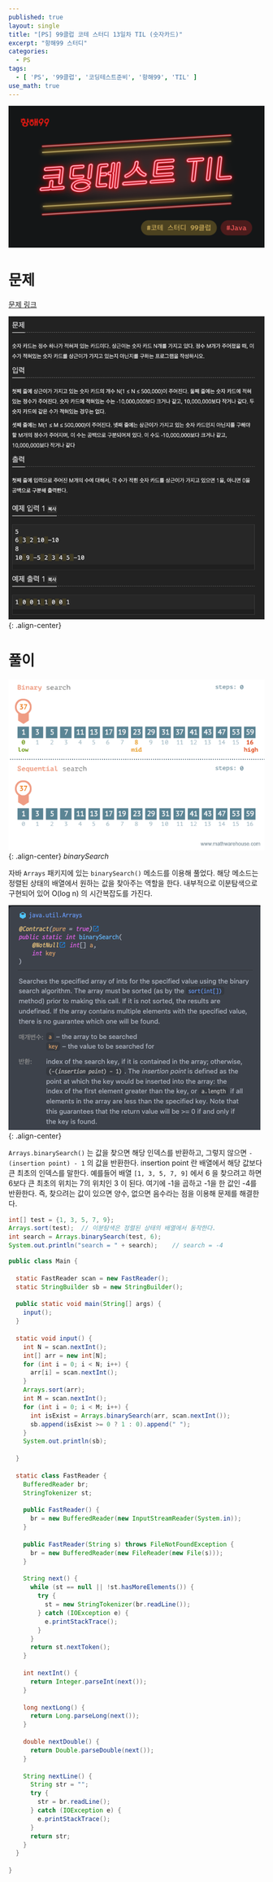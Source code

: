 ```yaml
---
published: true
layout: single
title: "[PS] 99클럽 코테 스터디 13일차 TIL (숫자카드)"
excerpt: "항해99 스터디"
categories:
  - PS
tags:
  - [ 'PS', '99클럽', '코딩테스트준비', '항해99', 'TIL' ]
use_math: true
---
```


![img_3.png](https://github.com/zhtmr/static-files-for-posting/blob/main/static-files-for-posting/20240722/99club_TIL_thumbnail/%EA%B8%B0%EB%B3%B8%ED%98%951_java.png?raw=true)

# 문제 

[문제 링크](https://www.acmicpc.net/problem/10815)

![img_3.png](https://github.com/zhtmr/static-files-for-posting/blob/main/static-files-for-posting/20240803/img_3.png?raw=true){: .align-center}

# 풀이
![](https://github.com/zhtmr/static-files-for-posting/blob/main/static-files-for-posting/20240803/binary-and-linear-search-animations.gif?raw=true){: .align-center}
*binarySearch*

자바 `Arrays` 패키지에 있는 `binarySearch()` 메소드를 이용해 풀었다. 해당 메소드는 정렬된 상태의 배열에서 원하는 값을 찾아주는 역할을 한다.
내부적으로 이분탐색으로 구현되어 있어 O(log n) 의 시간복잡도를 가진다.

![img_3.png](https://github.com/zhtmr/static-files-for-posting/blob/main/static-files-for-posting/20240803/arrays_binarysearch.png?raw=true){: .align-center}

`Arrays.binarySearch()` 는 값을 찾으면 해당 인덱스를 반환하고, 그렇지 않으면 `-(insertion point) - 1` 의 값을 반환한다.
insertion point 란 배열에서 해당 값보다 큰 최초의 인덱스를 말한다. 예를들어 배열 `[1, 3, 5, 7, 9]` 에서 6 을 찾으려고 하면 6보다 큰 최초의 위치는 7의 위치인 3 이 된다. 여기에 -1을 곱하고 -1을 한 값인 -4를 반환한다.
즉, 찾으려는 값이 있으면 양수, 없으면 음수라는 점을 이용해 문제를 해결한다.

```java
int[] test = {1, 3, 5, 7, 9};
Arrays.sort(test);  // 이분탐색은 정렬된 상태의 배열에서 동작한다.
int search = Arrays.binarySearch(test, 6);
System.out.println("search = " + search);    // search = -4
```

```java
public class Main {

  static FastReader scan = new FastReader();
  static StringBuilder sb = new StringBuilder();

  public static void main(String[] args) {
    input();
  }

  static void input() {
    int N = scan.nextInt();
    int[] arr = new int[N];
    for (int i = 0; i < N; i++) {
      arr[i] = scan.nextInt();
    }
    Arrays.sort(arr);
    int M = scan.nextInt();
    for (int i = 0; i < M; i++) {
      int isExist = Arrays.binarySearch(arr, scan.nextInt());
      sb.append(isExist >= 0 ? 1 : 0).append(" ");
    }
    System.out.println(sb);

  }

  static class FastReader {
    BufferedReader br;
    StringTokenizer st;

    public FastReader() {
      br = new BufferedReader(new InputStreamReader(System.in));
    }

    public FastReader(String s) throws FileNotFoundException {
      br = new BufferedReader(new FileReader(new File(s)));
    }

    String next() {
      while (st == null || !st.hasMoreElements()) {
        try {
          st = new StringTokenizer(br.readLine());
        } catch (IOException e) {
          e.printStackTrace();
        }
      }
      return st.nextToken();
    }

    int nextInt() {
      return Integer.parseInt(next());
    }

    long nextLong() {
      return Long.parseLong(next());
    }

    double nextDouble() {
      return Double.parseDouble(next());
    }

    String nextLine() {
      String str = "";
      try {
        str = br.readLine();
      } catch (IOException e) {
        e.printStackTrace();
      }
      return str;
    }
  }

}
```